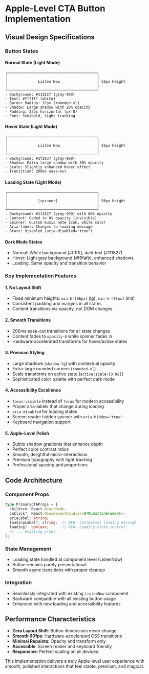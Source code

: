 # Apple-Level CTA Button Implementation

## Visual Design Specifications

### Button States

#### Normal State (Light Mode)
```
┌─────────────────────────────────────────┐
│                                         │
│              Listen Now                 │ 56px height
│                                         │
└─────────────────────────────────────────┘
- Background: #111827 (gray-900)
- Text: #ffffff (white)
- Border Radius: 12px (rounded-xl)
- Shadow: Large shadow with 20% opacity
- Padding: 32px horizontal (px-8)
- Font: Semibold, tight tracking
```

#### Hover State (Light Mode)
```
┌─────────────────────────────────────────┐
│                                         │
│              Listen Now                 │ 56px height
│                                         │
└─────────────────────────────────────────┘
- Background: #1f2937 (gray-800)
- Shadow: Extra large shadow with 30% opacity
- Scale: Slightly enhanced hover effect
- Transition: 200ms ease-out
```

#### Loading State (Light Mode)
```
┌─────────────────────────────────────────┐
│                                         │
│              [spinner]                  │ 56px height
│                                         │
└─────────────────────────────────────────┘
- Background: #111827 (gray-900) with 80% opacity
- Content: Faded to 0% opacity (invisible)
- Spinner: Custom music note icon, white color
- Aria-label: Changes to loading message
- State: Disabled (aria-disabled="true")
```

#### Dark Mode States
- Normal: White background (#ffffff), dark text (#111827)
- Hover: Light gray background (#f9fafb), enhanced shadows
- Loading: Same opacity and transition behavior

### Key Implementation Features

#### 1. **No Layout Shift**
- Fixed minimum heights: `min-h-[56px]` (lg), `min-h-[48px]` (md)
- Consistent padding and margins in all states
- Content transitions via opacity, not DOM changes

#### 2. **Smooth Transitions**
- 200ms ease-out transitions for all state changes
- Content fades to `opacity-0` while spinner fades in
- Hardware-accelerated transforms for hover/active states

#### 3. **Premium Styling**
- Large shadows (`shadow-lg`) with contextual opacity
- Extra-large rounded corners (`rounded-xl`)
- Scale transforms on active state (`active:scale-[0.98]`)
- Sophisticated color palette with perfect dark mode

#### 4. **Accessibility Excellence**
- `focus-visible` instead of `focus` for modern accessibility
- Proper aria-labels that change during loading
- `aria-disabled` for loading states
- Screen reader hidden spinner with `aria-hidden="true"`
- Keyboard navigation support

#### 5. **Apple-Level Polish**
- Subtle shadow gradients that enhance depth
- Perfect color contrast ratios
- Smooth, delightful micro-interactions
- Premium typography with tight tracking
- Professional spacing and proportions

## Code Architecture

### Component Props
```typescript
type PrimaryCTAProps = {
  children: React.ReactNode;
  onClick?: React.MouseEventHandler<HTMLButtonElement>;
  ariaLabel: string;
  loadingLabel?: string;  // NEW: Contextual loading message
  loading?: boolean;      // NEW: Loading state control
  // ... existing props
};
```

### State Management
- Loading state handled at component level (ListenNow)
- Button remains purely presentational
- Smooth async transitions with proper cleanup

### Integration
- Seamlessly integrated with existing `ListenNow` component
- Backward compatible with all existing button usage
- Enhanced with new loading and accessibility features

## Performance Characteristics

- **Zero Layout Shift**: Button dimensions never change
- **Smooth 60fps**: Hardware-accelerated CSS transitions
- **Minimal Repaints**: Opacity and transform only
- **Accessible**: Screen reader and keyboard friendly
- **Responsive**: Perfect scaling on all devices

This implementation delivers a truly Apple-level user experience with smooth, polished interactions that feel stable, premium, and magical.